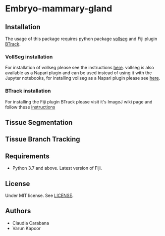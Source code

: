 ﻿# Embryo-mammary-gland
 
 ## Installation
 The usage of this package requires python package [vollseg](https://pypi.org/project/vollseg/) and     Fiji plugin [BTrack](https://imagej.net/plugins/btrack/). 
 ### VollSeg installation
 For installation of vollseg please see the instructions [here](https://github.com/Kapoorlabs-CAPED/VollSeg#installation). vollseg is also available as a Napari plugin and can be used instead of using it with the Jupyter notebooks, for installing vollseg as a Napari plugin please see [here](https://www.napari-hub.org/plugins/vollseg-napari).
 
 ### BTrack installation
 For installing the Fiji plugin BTrack please visit it's ImageJ wiki page and follow these [instructions](https://imagej.net/plugins/btrack/#installation)
 ## Tissue Segmentation
 
 ## Tissue Branch Tracking

## Requirements

- Python 3.7 and above. Latest version of Fiji.
 
## License

Under MIT license. See [LICENSE](LICENSE).

## Authors

- Claudia Carabana
- Varun Kapoor 
